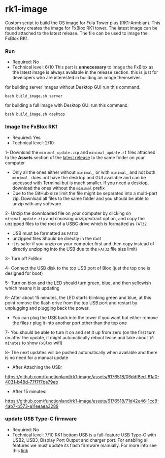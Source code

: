 # rk1-image
Custom script to build the OS image for Fula Tower plus (RK1-Armbian). This repository creates the image for FxBlox RK1 tower. The latest image can be found attached to the latest release.
The file can be used to image the FxBlox RK1.


### Run
- Required: No
- Technical level: 6/10
This part is <b>unnecessary</b> to image the FxBlox as the latest image is always available in the release section. this is just for developers who are interested in building an image themselves.

for building server images without Desktop GUI run this command.
```shell
bash build_image.sh server
```
for building a full image with Desktop GUI run this command.
```shell
bash build_image.sh desktop
```

### Image the FxBlox RK1
- Required: Yes
- Technical level: 2/10

1- Download the `minimal_update.zip` and `minimal_update.z1` files attached to the <b>Assets</b> section of the [latest release](https://github.com/functionland/rk1-image/releases/latest) to the same folder on your computer
- Only all the ones either without `minimal_` or with `minimal_` and not both. `minimal_` does not have the desktop and GUI available and can be accessed with Terminal but is much smaller. If you need a desktop, download the ones without the `minimal` prefix
- Due to the GitHub size limit the file might be separated into a multi-part zip. Download all files to the same folder and you should be able to unzip with any software
 
2- Unzip the downloaded file on your computer by clicking on `minimal_update.zip` and choosing unzip/extract option, and copy the unzipped files to the root of a USBC drive which is formatted as `FAT32`
- USB must be formatted as `FAT32`
- unzipped files Should be directly in the root
- it is safer if you unzip on your computer first and then copy instead of directly unzipping into the USB due to the `FAT32` file size limit) 
 
3- Turn off FxBlox 
 
4- Connect the USB disk to the top USB port of Blox (just the top one is designed for boot) 
 
5- Turn on blox and the LED should turn green, blue, and then yellowish which means it is updating 
 
6- After about 15 minutes, the LED starts blinking green and blue, at this point remove the flash drive from the top USB port and restart by unplugging and plugging back the power.
- You can plug the USB back into the tower if you want but either remove the files r plug it into another port other than the top one
 
7- You should be able to turn it on and set it up from zero (on the first turn on after the update, it might automatically reboot twice and take about `10 minutes` to show `FxBlox` wifi)

8- The next updates will be pushed automatically when available and there is no need for a manual update

- After Attaching the USB:

https://github.com/functionland/rk1-image/assets/6176518/06ddf8ed-61a0-4031-b48d-77f7f7ba79eb

- After 15 minutes:

https://github.com/functionland/rk1-image/assets/6176518/71d42e46-1cc8-4ab7-b573-a11eeaea3289

### update USB Type-C firmware
- Required: No
- Technical level: 7/10
RK1 bottom USB is a full-feature USB Type-C with USB2, USB3, Display Port Output and charger port. For enabling all features we must update its flash firmware manually. For more info see this [link](firmware/README.md)


